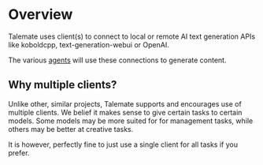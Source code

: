 # Overview

Talemate uses client(s) to connect to local or remote AI text generation APIs like koboldcpp, text-generation-webui or OpenAI.

The various [agents](/user-guide/agents/) will use these connections to generate content.

## Why multiple clients?

Unlike other, similar projects, Talemate supports and encourages use of multiple clients. We belief it makes sense to give certain tasks to certain models. Some models may be more suited for for management tasks, while others may be better at creative tasks. 

It is however, perfectly fine to just use a single client for all tasks if you prefer.